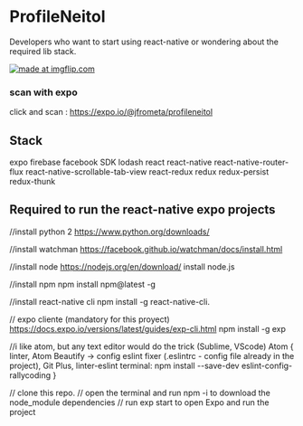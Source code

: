 # ProfileNeitol
Developers who want to start using react-native or wondering about the required lib stack.

<a href="https://imgflip.com/gif/1wnqc7"><img src="https://i.imgflip.com/1wnqc7.gif" title="made at imgflip.com"/></a>

### scan with expo
click and scan : https://expo.io/@jfrometa/profileneitol

## Stack

  expo
  firebase
  facebook SDK
  lodash
  react
  react-native
  react-native-router-flux
  react-native-scrollable-tab-view
  react-redux
  redux
  redux-persist
  redux-thunk
  
## Required to run the react-native expo projects

//install python 2
https://www.python.org/downloads/

//install watchman
https://facebook.github.io/watchman/docs/install.html

//install node
https://nodejs.org/en/download/
install node.js

//install npm
npm install npm@latest -g

//install react-native cli
npm install -g react-native-cli.

// expo cliente (mandatory for this proyect)
https://docs.expo.io/versions/latest/guides/exp-cli.html
npm install -g exp

//i like atom, but any text editor would do the trick (Sublime, VScode) 
Atom {
  linter,
  Atom Beautify -> config eslint fixer (.eslintrc - config file already in the project),
  Git Plus,
  linter-eslint
  terminal: npm install --save-dev eslint-config-rallycoding
}

// clone this repo.
// open the terminal and run npm -i to download the node_module dependencies
// run exp start to open Expo and run the project
